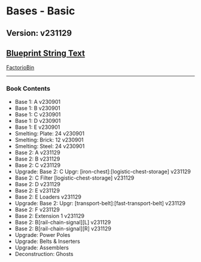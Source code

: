 # Bases - Basic

## Version: v231129

## [Blueprint String Text](https://factoriobin.com/static/cdn/forever/post/o/k/8/OK8QXOQM/0/v0/blueprint-4d48a88d1d76ee74.txt)

[FactorioBin](https://factoriobin.com/post/OK8QXOQM)

-----

### Book Contents

* Base 1: A v230901
* Base 1: B v230901
* Base 1: C v230901
* Base 1: D v230901
* Base 1: E v230901
* Smelting: Plate: 24 v230901
* Smelting: Brick: 12 v230901
* Smelting: Steel: 24 v230901
* Base 2: A v231129
* Base 2: B v231129
* Base 2: C v231129
* Upgrade: Base 2: C Upgr: [iron-chest]:[logistic-chest-storage] v231129
* Base 2: C Filter [logistic-chest-storage] v231129
* Base 2: D v231129
* Base 2: E v231129
* Base 2: E Loaders v231129
* Upgrade: Base 2: Upgr: [transport-belt]:[fast-transport-belt] v231129
* Base 2: F v231129
* Base 2: Extension 1 v231129
* Base 2: B[rail-chain-signal][L] v231129
* Base 2: B[rail-chain-signal][R] v231129
* Upgrade: Power Poles
* Upgrade: Belts & Inserters
* Upgrade: Assemblers
* Deconstruction: Ghosts
